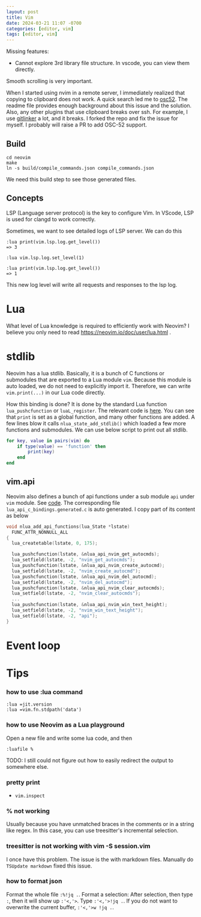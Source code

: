 ```yaml
---
layout: post
title: Vim
date: 2024-03-21 11:07 -0700
categories: [editor, vim]
tags: [editor, vim]
---
```


Missing features:

- Cannot explore 3rd library file structure. In vscode, you can view them
  directly.

Smooth scrolling is very important.

When I started using nvim in a remote server, I immediately realized that
copying to clipboard does not work. A quick search led me to
[osc52](https://github.com/ojroques/nvim-osc52). The readme file provides
enough background about this issue and the solution. Also, any other plugins
that use clipboard breaks over ssh. For example, I use
[gitlinker](https://github.com/dingxiong/gitlinker.nvim) a lot, and it breaks.
I forked the repo and fix the issue for myself. I probably will raise a PR to
add OSC-52 support.

## Build

```
cd neovim
make
ln -s build/compile_commands.json compile_commands.json
```

We need this build step to see those generated files.

## Concepts

LSP (Language server protocol) is the key to configure Vim. In VScode, LSP is
used for clangd to work correctly.

Sometimes, we want to see detailed logs of LSP server. We can do this

```
:lua print(vim.lsp.log.get_level())
=> 3

:lua vim.lsp.log.set_level(1)

:lua print(vim.lsp.log.get_level())
=> 1
```

This new log level will write all requests and responses to the lsp log.

# Lua

What level of Lua knowledge is required to efficiently work with Neovim? I
believe you only need to read https://neovim.io/doc/user/lua.html .

# stdlib

Neovim has a lua stdlib. Basically, it is a bunch of C functions or submodules
that are exported to a Lua module `vim`. Because this module is auto loaded, we
do not need to explicitly import it. Therefore, we can write `vim.print(...)`
in our Lua code directly.

How this binding is done? It is done by the standard Lua function
`lua_pushcfunction` or `luaL_register`. The relevant code is
[here](https://github.com/neovim/neovim/blob/7e97c773e3ba78fcddbb2a0b9b0d572c8210c83e/src/nvim/lua/executor.c#L719).
You can see that `print` is set as a global function, and many other functions
are added. A few lines blow it calls `nlua_state_add_stdlib()` which loaded a
few more functions and submodules. We can use below script to print out all
stdlib.

```lua
for key, value in pairs(vim) do
    if type(value) == 'function' then
        print(key)
    end
end
```

## vim.api

Neovim also defines a bunch of api functions under a sub module `api` under
`vim` module. See
[code](https://github.com/neovim/neovim/blob/7e97c773e3ba78fcddbb2a0b9b0d572c8210c83e/src/nvim/lua/executor.c#L743).
The corresponding file `lua_api_c_bindings.generated.c` is auto generated. I
copy part of its content as below

```c
void nlua_add_api_functions(lua_State *lstate)
  FUNC_ATTR_NONNULL_ALL
{
  lua_createtable(lstate, 0, 175);

  lua_pushcfunction(lstate, &nlua_api_nvim_get_autocmds);
  lua_setfield(lstate, -2, "nvim_get_autocmds");
  lua_pushcfunction(lstate, &nlua_api_nvim_create_autocmd);
  lua_setfield(lstate, -2, "nvim_create_autocmd");
  lua_pushcfunction(lstate, &nlua_api_nvim_del_autocmd);
  lua_setfield(lstate, -2, "nvim_del_autocmd");
  lua_pushcfunction(lstate, &nlua_api_nvim_clear_autocmds);
  lua_setfield(lstate, -2, "nvim_clear_autocmds");
  ...
  lua_pushcfunction(lstate, &nlua_api_nvim_win_text_height);
  lua_setfield(lstate, -2, "nvim_win_text_height");
  lua_setfield(lstate, -2, "api");
}
```

# Event loop

# Tips

### how to use :lua command

```
:lua =jit.version
:lua =vim.fn.stdpath('data')
```

### how to use Neovim as a Lua playground

Open a new file and write some lua code, and then

```
:luafile %
```

TODO: I still could not figure out how to easily redirect the output to
somewhere else.

### pretty print

- `vim.inspect`

### % not working

Usually because you have unmatched braces in the comments or in a string like
regex. In this case, you can use treesitter's incremental selection.

### treesitter is not working with vim -S session.vim

I once have this problem. The issue is the with markdown files. Manually do
`TSUpdate markdown` fixed this issue.

### how to format json

Format the whole file `:%!jq .`. Format a selection: After selection, then type
`:`, then it will show up `:'<,'>`. Type `:'<,'>!jq .`. If you do not want to
overwrite the current buffer, `:'<,'>w !jq .`.
